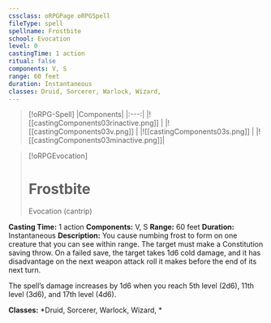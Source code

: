 ```yaml
---
cssclass: oRPGPage oRPGSpell
fileType: spell
spellname: Frostbite
school: Evocation
level: 0
castingTime: 1 action
ritual: false
components: V, S
range: 60 feet
duration: Instantaneous
classes: Druid, Sorcerer, Warlock, Wizard,
---
```

> [!oRPG-Spell]
> |Components|
> |:---:|
> |![[castingComponents03rinactive.png]] |
> |![[castingComponents03v.png]] |
> |![[castingComponents03s.png]] |
> |![[castingComponents03minactive.png]]|

> [!oRPGEvocation]
>#  Frostbite
> Evocation  (cantrip)

**Casting Time:** 1 action
**Components:** V, S
**Range:** 60 feet
**Duration:**  Instantaneous
**Description:**
You cause numbing frost to form on one creature that you can see within range. The target must make a Constitution saving throw. On a failed save, the target takes 1d6 cold damage, and it has disadvantage on the next weapon attack roll it makes before the end of its next turn.



 The spell’s damage increases by 1d6 when you reach 5th level (2d6), 11th level (3d6), and 17th level (4d6).



**Classes:**  *Druid, Sorcerer, Warlock, Wizard, *


